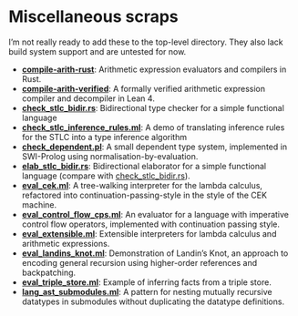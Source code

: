 # Miscellaneous scraps

I’m not really ready to add these to the top-level directory. They also lack
build system support and are untested for now.

- [**compile-arith-rust**](./compile-arith-rust/):
  Arithmetic expression evaluators and compilers in Rust.
- [**compile-arith-verified**](./compile-arith-verified/):
  A formally verified arithmetic expression compiler and decompiler in Lean 4.
- [**check_stlc_bidir.rs**](./check_stlc_bidir.rs):
  Bidirectional type checker for a simple functional language
- [**check_stlc_inference_rules.ml**](./check_stlc_inference_rules.ml):
  A demo of translating inference rules for the STLC into a type inference algorithm
- [**check_dependent.pl**](./check_dependent.pl):
  A small dependent type system, implemented in SWI-Prolog using normalisation-by-evaluation.
- [**elab_stlc_bidir.rs**](./elab_stlc_bidir.rs):
  Bidirectional elaborator for a simple functional language
  (compare with [check_stlc_bidir.rs](./check_stlc_bidir.rs)).
- [**eval_cek.ml**](./eval_cek.ml): A tree-walking interpreter for the lambda
  calculus, refactored into continuation-passing-style in the style of the
  CEK machine.
- [**eval_control_flow_cps.ml**](./eval_control_flow_cps.ml):
  An evaluator for a language with imperative control flow operators,
  implemented with continuation passing style.
- [**eval_extensible.ml**](./eval_extensible.ml): Extensible interpreters for
  lambda calculus and arithmetic expressions.
- [**eval_landins_knot.ml**](./eval_landins_knot.ml):
  Demonstration of Landin’s Knot, an approach to encoding general recursion
  using higher-order references and backpatching.
- [**eval_triple_store.ml**](./eval_triple_store.ml):
  Example of inferring facts from a triple store.
- [**lang_ast_submodules.ml**](./lang_ast_submodules.ml):
  A pattern for nesting mutually recursive datatypes in submodules without
  duplicating the datatype definitions.
